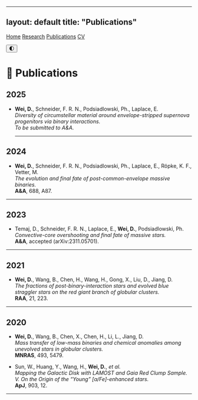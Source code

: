 ----
layout: default
title: "Publications"
---

<nav>
  <a href="/">Home</a>
  <a href="/research">Research</a>
  <a href="/publications">Publications</a>
  <a href="/cv">CV</a>
</nav>

<button class="theme-toggle" onclick="toggleTheme()">🌓</button>

<script>
  function toggleTheme() {
    const body = document.body;
    const currentTheme = body.getAttribute('data-theme');
    const newTheme = currentTheme === 'dark' ? 'light' : 'dark';
    body.setAttribute('data-theme', newTheme);
    localStorage.setItem('theme', newTheme);
  }
  // Load stored theme
  const savedTheme = localStorage.getItem('theme') || 'light';
  document.body.setAttribute('data-theme', savedTheme);
</script>





# 📄 Publications

## 2025
- **Wei, D.**, Schneider, F. R. N., Podsiadlowski, Ph., Laplace, E.  
  *Diversity of circumstellar material around envelope-stripped supernova progenitors via binary interactions.*  
  *To be submitted to A&A.*

  ---

## 2024
- **Wei, D.**, Schneider, F. R. N., Podsiadlowski, Ph., Laplace, E., Röpke, K. F., Vetter, M.  
  *The evolution and final fate of post-common-envelope massive binaries.*  
  **A&A**, 688, A87.  

---

## 2023
- Temaj, D., Schneider, F. R. N., Laplace, E., **Wei, D.**, Podsiadlowski, Ph.  
  *Convective-core overshooting and final fate of massive stars.*  
  **A&A**, accepted (arXiv:2311.05701).

---

## 2021
- **Wei, D.**, Wang, B., Chen, H., Wang, H., Gong, X., Liu, D., Jiang, D.  
  *The fractions of post-binary-interaction stars and evolved blue straggler stars on the red giant branch of globular clusters.*  
  **RAA**, 21, 223.

---

## 2020
- **Wei, D.**, Wang, B., Chen, X., Chen, H., Li, L., Jiang, D.  
  *Mass transfer of low-mass binaries and chemical anomalies among unevolved stars in globular clusters.*  
  **MNRAS**, 493, 5479.  

- Sun, W., Huang, Y., Wang, H., **Wei, D.**, *et al.*  
  *Mapping the Galactic Disk with LAMOST and Gaia Red Clump Sample. V. On the Origin of the “Young” [α/Fe]-enhanced stars.*  
  **ApJ**, 903, 12.

---

